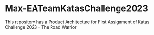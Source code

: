 # Max-EATeamKatasChallenge2023
This repository has a Product Architecture for First Assignment of Katas Challenge 2023 - The Road Warrior
